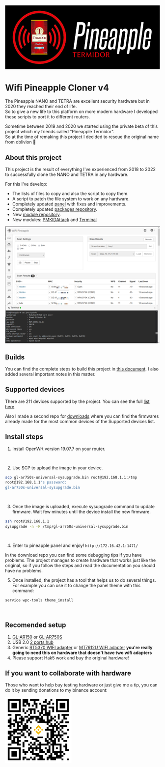 ![Project Logo](assets/logo.png)

# Wifi Pineapple Cloner v4

The Pineapple NANO and TETRA are excellent security hardware but in 2020 they reached their end of life.<br>
So to give a new life to this platform on more modern hardware I developed these scripts to port it to different routers.<br>

Sometime between 2019 and 2020 we started using the private beta of this project which my friends called "Pineapple Termidor".<br>
So at the time of remaking this project I decided to rescue the original name from oblivion 🤣


## About this project

This project is the result of everything I've experienced from 2018 to 2022 to successfully clone the NANO and TETRA in any hardware.<br>

For this I've develop:
* The lists of files to copy and also the script to copy them.
* A script to patch the file system to work on any hardware.
* Completely updated [panel](https://github.com/xchwarze/wifi-pineapple-panel) with fixes and improvements.
* Completely updated [packages repository](https://github.com/xchwarze/wifi-pineapple-community/tree/main/packages).
* New [module repository](https://github.com/xchwarze/wifi-pineapple-community/tree/main/modules).
* New modules: [PMKIDAttack](https://github.com/xchwarze/wifi-pineapple-community/tree/main/modules/src/PMKIDAttack) and [Terminal](https://github.com/xchwarze/wifi-pineapple-community/tree/main/modules/src/Terminal)

![Panel](assets/termidor-mipsel.png)


## Builds

You can find the complete steps to build this project in [this document](build.md). I also added several important notes in this matter.
<br>


## Supported devices

There are 211 devices supported by the project. You can see the full [list here](devices.md).
<br>

Also I made a second repo for [downloads](https://github.com/xchwarze/wifi-pineapple-cloner-builds) where you can find the firmwares already made for the most common devices of the Supported devices list.
<br>


## Install steps

1. Install OpenWrt version 19.07.7 on your router.
<br>

2. Use SCP to upload the image in your device.
```bash
scp gl-ar750s-universal-sysupgrade.bin root@192.168.1.1:/tmp 
root@192.168.1.1's password: 
gl-ar750s-universal-sysupgrade.bin                                                                        100%   13MB   2.2MB/s   00:05 
```
<br>

3. Once the image is uploaded, execute sysupgrade command to update firmware. Wait few minutes until the device install the new firmware. 
```bash
ssh root@192.168.1.1
sysupgrade -n -F /tmp/gl-ar750s-universal-sysupgrade.bin
```
<br>

4. Enter to pineapple panel and enjoy! `http://172.16.42.1:1471/`

In the download repo you can find some debugging tips if you have problems.
The project manages to create hardware that works just like the original, so if you follow the steps and read the documentation you should have no problems.
<br>

5. Once installed, the project has a tool that helps us to do several things.
For example you can use it to change the panel theme with this command:
```bash
service wpc-tools theme_install
```
<br>


## Recomended setup

1. [GL-AR150](https://www.gl-inet.com/products/gl-ar150/) or [GL-AR750S](https://www.gl-inet.com/products/gl-ar750s)
2. USB 2.0 [2 ports hub](https://www.ebay.com/itm/144520475350)
3. Generic [RT5370 WIFI adapter](https://www.ebay.com/itm/284904442887) or [MT7612U WIFI adapter](https://www.ebay.com/itm/175219205235) **you're really going to need this on hardware that doesn't have two wifi adapters**
4. Please support Hak5 work and buy the original hardware!


## If you want to collaborate with hardware 

Those who want to help buy testing hardware or just give me a tip, you can do it by sending donations to my binance account:

![binance-qr](assets/binance-qr.png)
